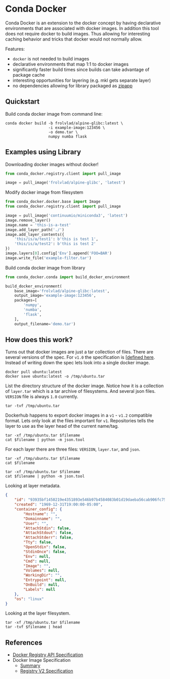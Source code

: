 Conda Docker
============

Conda Docker is an extension to the docker concept by having declarative
environments that are associated with docker images. In addition this
tool does not require docker to build images. Thus allowing for
interesting caching behavior and tricks that docker would not normally
allow.

Features:

-   `docker` is not needed to build images
-   declarative environments that map 1:1 to docker images
-   significantly faster build times since builds can take advantage of
    package cache
-   interesting opportunities for layering (e.g. mkl gets separate
    layer)
-   no dependencies allowing for library packaged as
    [zipapp](https://docs.python.org/3/library/zipapp.html)

Quickstart
----------
Build conda docker image from command line:

```shell
conda docker build -b frolvlad/alpine-glibc:latest \
                   -i example-image:123456 \
                   -o demo.tar \
                   numpy numba flask
```



Examples using Library
----------------------

Downloading docker images without docker!

```python
from conda_docker.registry.client import pull_image

image = pull_image('frolvlad/alpine-glibc', 'latest')
```

Modify docker image from filesystem

```python
from conda_docker.docker.base import Image
from conda_docker.registry.client import pull_image

image = pull_image('continuumio/miniconda3', 'latest')
image.remove_layer()
image.name = 'this-is-a-test'
image.add_layer_path('./')
image.add_layer_contents({
    'this/is/a/test1': b'this is test 1',
    'this/is/a/test2': b'this is test 2'
})
image.layers[0].config['Env'].append('FOO=BAR')
image.write_file('example-filter.tar')
```

Build conda docker image from library

```python
from conda_docker.conda import build_docker_environment

build_docker_environment(
    base_image='frolvlad/alpine-glibc:latest',
    output_image='example-image:123456',
    packages=[
        'numpy',
        'numba',
        'flask',
    ],
    output_filename='demo.tar')
```

How does this work?
-------------------

Turns out that docker images are just a tar collection of files. There
are several versions of the spec. For `v1.0` the specification is
\[[defined
here](https://github.com/moby/moby/blob/master/image/spec/v1.md).
Instead of writing down the spec lets look into a single docker image.

```shell
docker pull ubuntu:latest
docker save ubuntu:latest -o /tmp/ubuntu.tar
```

List the directory structure of the docker image. Notice how it is a
collection of `layer.tar` which is a tar archive of filesystems. And
several json files. `VERSION` file is always `1.0` currently.

```shell
tar -tvf /tmp/ubuntu.tar
```

Dockerhub happens to export docker images in a `v1` - `v1.2` compatible
format. Lets only look at the files important for `v1`. Repositories
tells the layer to use as the layer head of the current name/tag.

```shell
tar -xf /tmp/ubuntu.tar $filename
cat $filename | python -m json.tool
```

For each layer there are three files: `VERSION`, `layer.tar`, and
`json`.

```shell
tar -xf /tmp/ubuntu.tar $filename
cat $filename
```

```shell
tar -xf /tmp/ubuntu.tar $filename
cat $filename | python -m json.tool
```

Looking at layer metadata.

```json
{
    "id": "93935bf1450219e4351893e546b97b4584083b01d19daeba56cab906fc75fc1c",
    "created": "1969-12-31T19:00:00-05:00",
    "container_config": {
        "Hostname": "",
        "Domainname": "",
        "User": "",
        "AttachStdin": false,
        "AttachStdout": false,
        "AttachStderr": false,
        "Tty": false,
        "OpenStdin": false,
        "StdinOnce": false,
        "Env": null,
        "Cmd": null,
        "Image": "",
        "Volumes": null,
        "WorkingDir": "",
        "Entrypoint": null,
        "OnBuild": null,
        "Labels": null
    },
    "os": "linux"
}
```

Looking at the layer filesystem.

```shell
tar -xf /tmp/ubuntu.tar $filename
tar -tvf $filename | head
```

References
----------
-   [Docker Registry API
    Specification](https://docs.docker.com/registry/spec/api/)
-   Docker Image Specification
    -   [Summary](https://github.com/moby/moby/blob/master/image/spec/v1.2.md)
    -   [Registry V2
        Specification](https://docs.docker.com/registry/spec/manifest-v2-2/)

